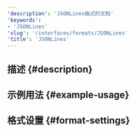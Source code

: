 ```yaml
---
'description': 'JSONLines格式的文档'
'keywords':
- 'JSONLines'
'slug': '/interfaces/formats/JSONLines'
'title': 'JSONLines'
---
```


## 描述 {#description}

## 示例用法 {#example-usage}

## 格式设置 {#format-settings}
